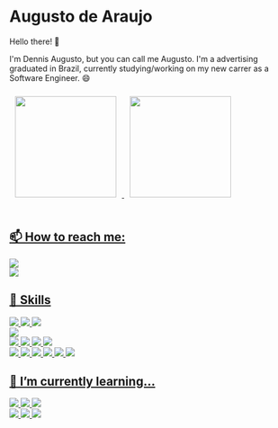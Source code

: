 # Augusto de Araujo

Hello there! 👋

I'm Dennis Augusto, but you can call me Augusto. I'm a advertising graduated in Brazil, currently studying/working on my new carrer as a Software Engineer. 😄

<div>
  <a href="https://github.com/AugustodeAraujo">
  <img height="180em" style="padding: 10px" src="https://github-readme-stats.vercel.app/api?username=AugustodeAraujo&show_icons=true&theme=tokyonight&include_all_commits=true&count_private=true"/>
  <img height="180em" style="padding: 10px" src="https://github-readme-stats.vercel.app/api/top-langs/?username=AugustodeAraujo&layout=compact&langs_count=7&theme=tokyonight"/>
</div>
  
</br>

 ## 📫 How to reach me:
 ![](https://img.shields.io/badge/Discord-AugustoAraujo%231994-informational?style=for-the-badge&logo=Discord&logoColor=white&color=7289DA)
 </br>
 ![](https://img.shields.io/badge/Twitter-%40haterhonesto-informational?style=for-the-badge&logo=Twitter&logoColor=white&color=1DA1F2)

## 💼 Skills

![](https://img.shields.io/badge/Code-JavaScript-informational?style=for-the-badge&logo=JavaScript&logoColor=white&color=df7444)
![](https://img.shields.io/badge/Code-Node.js-informational?style=for-the-badge&logo=Node.js&logoColor=white&color=df7444)
![](https://img.shields.io/badge/Code-React-informational?style=for-the-badge&logo=react&logoColor=white&color=df7444)
</br>
![](https://img.shields.io/badge/Database-MySQL-informational?style=for-the-badge&logo=MySQL&logoColor=white&color=df7444)
</br>
![](https://img.shields.io/badge/Style-CSS-informational?style=for-the-badge&logo=css3&logoColor=white&color=df7444)
![](https://img.shields.io/badge/Style-SASS-informational?style=for-the-badge&logo=sass&logoColor=white&color=df7444)
![](https://img.shields.io/badge/Style-Bootstrap-informational?style=for-the-badge&logo=Bootstrap&logoColor=white&color=df7444)
![](https://img.shields.io/badge/Style-Bulma-informational?style=for-the-badge&logo=Bulma&logoColor=white&color=df7444)
</br>
![](https://img.shields.io/badge/Tools-Git-informational?style=for-the-badge&logo=Git&logoColor=white&color=df7444)
![](https://img.shields.io/badge/Tools-GitHub-informational?style=for-the-badge&logo=GitHub&logoColor=white&color=df7444)
![](https://img.shields.io/badge/Tools-npm-informational?style=for-the-badge&logo=npm&logoColor=white&color=df7444)
![](https://img.shields.io/badge/Tools-Yarn-informational?style=for-the-badge&logo=Yarn&logoColor=white&color=df7444)
![](https://img.shields.io/badge/Tools-Insomnia-informational?style=for-the-badge&logo=Insomnia&logoColor=white&color=df7444)
![](https://img.shields.io/badge/Tools-Docker-informational?style=for-the-badge&logo=docker&logoColor=white&color=df7444)

## 🌱 I’m currently learning...


![](https://img.shields.io/badge/Code-TypeScript-informational?style=for-the-badge&logo=TypeScript&logoColor=white&color=df7444)
![](https://img.shields.io/badge/Framework-ExpressJS-informational?style=for-the-badge&logo=Express&logoColor=white&color=df7444)
![](https://img.shields.io/badge/Database-MongoDB-informational?style=for-the-badge&logo=MongoDB&logoColor=white&color=df7444)
</br>
![](https://img.shields.io/badge/Code-Java-informational?style=for-the-badge&logo=Java&logoColor=white&color=df7444)
![](https://img.shields.io/badge/Framework-Spring-informational?style=for-the-badge&logo=Spring&logoColor=white&color=df7444)
![](https://img.shields.io/badge/Framework-SpringBoot-informational?style=for-the-badge&logo=SpringBoot&logoColor=white&color=df7444)

<!--
**AugustodeAraujo/AugustodeAraujo** is a ✨ _special_ ✨ repository because its `README.md` (this file) appears on your GitHub profile.

Here are some ideas to get you started:

- 🔭 I’m currently working on ...
- 🌱 I’m currently learning ...
- 👯 I’m looking to collaborate on ...
- 🤔 I’m looking for help with ...
- 💬 Ask me about ...
- 📫 How to reach me: ...
- 😄 Pronouns: ...
- ⚡ Fun fact: ...
-->
